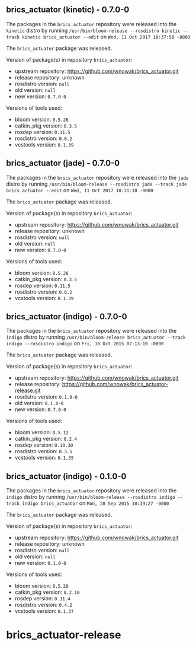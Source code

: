 ## brics_actuator (kinetic) - 0.7.0-0

The packages in the `brics_actuator` repository were released into the `kinetic` distro by running `/usr/bin/bloom-release --rosdistro kinetic --track kinetic brics_actuator --edit` on `Wed, 11 Oct 2017 10:37:58 -0000`

The `brics_actuator` package was released.

Version of package(s) in repository `brics_actuator`:

- upstream repository: https://github.com/wnowak/brics_actuator.git
- release repository: unknown
- rosdistro version: `null`
- old version: `null`
- new version: `0.7.0-0`

Versions of tools used:

- bloom version: `0.5.26`
- catkin_pkg version: `0.3.5`
- rosdep version: `0.11.5`
- rosdistro version: `0.6.2`
- vcstools version: `0.1.39`


## brics_actuator (jade) - 0.7.0-0

The packages in the `brics_actuator` repository were released into the `jade` distro by running `/usr/bin/bloom-release --rosdistro jade --track jade brics_actuator --edit` on `Wed, 11 Oct 2017 10:31:18 -0000`

The `brics_actuator` package was released.

Version of package(s) in repository `brics_actuator`:

- upstream repository: https://github.com/wnowak/brics_actuator.git
- release repository: unknown
- rosdistro version: `null`
- old version: `null`
- new version: `0.7.0-0`

Versions of tools used:

- bloom version: `0.5.26`
- catkin_pkg version: `0.3.5`
- rosdep version: `0.11.5`
- rosdistro version: `0.6.2`
- vcstools version: `0.1.39`


## brics_actuator (indigo) - 0.7.0-0

The packages in the `brics_actuator` repository were released into the `indigo` distro by running `/usr/bin/bloom-release brics_actuator --track indigo --rosdistro indigo` on `Fri, 16 Oct 2015 07:13:19 -0000`

The `brics_actuator` package was released.

Version of package(s) in repository `brics_actuator`:
- upstream repository: https://github.com/wnowak/brics_actuator.git
- release repository: https://github.com/wnowak/brics_actuator-release.git
- rosdistro version: `0.1.0-0`
- old version: `0.1.0-0`
- new version: `0.7.0-0`

Versions of tools used:
- bloom version: `0.5.12`
- catkin_pkg version: `0.2.4`
- rosdep version: `0.10.30`
- rosdistro version: `0.3.5`
- vcstools version: `0.1.35`


## brics_actuator (indigo) - 0.1.0-0

The packages in the `brics_actuator` repository were released into the `indigo` distro by running `/usr/bin/bloom-release --rosdistro indigo --track indigo brics_actuator` on `Mon, 28 Sep 2015 10:39:27 -0000`

The `brics_actuator` package was released.

Version of package(s) in repository `brics_actuator`:
- upstream repository: https://github.com/wnowak/brics_actuator.git
- release repository: unknown
- rosdistro version: `null`
- old version: `null`
- new version: `0.1.0-0`

Versions of tools used:
- bloom version: `0.5.20`
- catkin_pkg version: `0.2.10`
- rosdep version: `0.11.4`
- rosdistro version: `0.4.2`
- vcstools version: `0.1.37`


# brics_actuator-release
